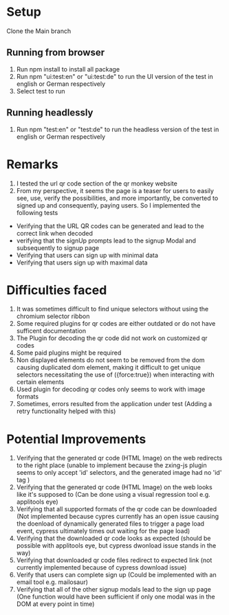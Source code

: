 # Setup

Clone the Main branch

## Running from browser

1. Run npm install to install all package
2. Run npm "ui:test:en" or "ui:test:de" to run the UI version of the test in english or German respectively
3. Select test to run

## Running headlessly

1.  Run npm "test:en" or "test:de" to run the headless version of the test in english or German respectively

# Remarks

1. I tested the url qr code section of the qr monkey website
2. From my perspective, it seems the page is a teaser for users to easily see, use, verify the possibilities, and more importantly, be converted to signed up and consequently, paying users. So I implemented the following tests

- Verifying that the URL QR codes can be generated and lead to the correct link when decoded
- verifying that the signUp prompts lead to the signup Modal and subsequently to signup page
- Verifying that users can sign up with minimal data
- Verifying that users sign up with maximal data

# Difficulties faced

1. It was sometimes difficult to find unique selectors without using the chromium selector ribbon
2. Some required plugins for qr codes are either outdated or do not have sufficent documentation
3. The Plugin for decoding the qr code did not work on customized qr codes
4. Some paid plugins might be required
5. Non displayed elements do not seem to be removed from the dom causing duplicated dom element, making it difficult to get unique selectors necessitating the use of ({force:true}) when interacting with certain elements
6. Used plugin for decoding qr codes only seems to work with image formats
7. Sometimes, errors resulted from the application under test (Adding a retry functionality helped with this)

# Potential Improvements

1. Verifying that the generated qr code (HTML Image) on the web redirects to the right place (unable to implement because the zxing-js plugin seems to only accept 'id' selectors, and the generated image had no 'id' tag )
2. Verifying that the generated qr code (HTML Image) on the web looks like it's supposed to (Can be done using a visual regression tool e.g. applitools eye)
3. Verifying that all supported formats of the qr code can be downloaded (Not implemented because cypres currently has an open issue causing the doenload of dynamically generated files to trigger a page load event, cypress ultimately times out waiting for the page load)
4. Verifying that the downloaded qr code looks as expected (should be possible with applitools eye, but cypress dwonload issue stands in the way)
5. Verifying that downloaded qr code files redirect to expected link (not currently implemented because of cypress download issue)
6. Verify that users can complete sign up (Could be implemented with an email tool e.g. mailosaur)
7. Verifying that all of the other signup modals lead to the sign up page (One function would have been sufficient if only one modal was in the DOM at every point in time)
